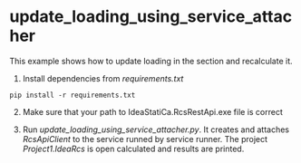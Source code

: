 # update_loading_using_service_attacher

This example shows how to update loading in the section and recalculate it.

1. Install dependencies from _requirements.txt_

``` 
pip install -r requirements.txt
```

2. Make sure that your path to IdeaStatiCa.RcsRestApi.exe file is correct

3. Run _update_loading_using_service_attacher.py_. It creates and attaches _RcsApiClient_ to the service runned by service runner. The project _Project1.IdeaRcs_ is open calculated and results are printed.